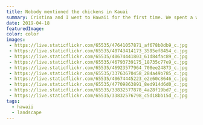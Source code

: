 ```yaml
---
title: Nobody mentioned the chickens in Kauai
summary: Cristina and I went to Hawaii for the first time. We spent a week in Kauai hiking, driving, and eating. It was great.
date: 2019-04-18
featuredImage:
color: color
images:
 - https://live.staticflickr.com/65535/47641057871_af678b0db9_c.jpg
 - https://live.staticflickr.com/65535/40743414173_3595ef8454_c.jpg
 - https://live.staticflickr.com/65535/40674441803_61d84fac89_c.jpg
 - https://live.staticflickr.com/65535/46793739175_18735c77e9_c.jpg
 - https://live.staticflickr.com/65535/46923577964_708ee24873_c.jpg
 - https://live.staticflickr.com/65535/33763670458_284a49b785_c.jpg
 - https://live.staticflickr.com/65535/40674445223_e2e60c8646_c.jpg
 - https://live.staticflickr.com/65535/47709863891_8ed914d6d0_c.jpg
 - https://live.staticflickr.com/65535/33832577878_4a28f19bd7_c.jpg
 - https://live.staticflickr.com/65535/33832576798_c5d18bb15d_c.jpg
tags:
  - hawaii
  - landscape
---
```

